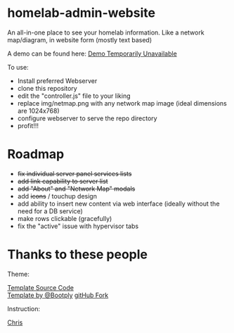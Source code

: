 # homelab-admin-website
An all-in-one place to see your homelab information. Like a network map/diagram, in website form (mostly text based)

A demo can be found here: [Demo Temporarily Unavailable](#)

To use:
* Install preferred Webserver
* clone this repository
* edit the "controller.js" file to your liking
* replace img/netmap.png with any network map image (ideal dimensions are 1024x768)
* configure webserver to serve the repo directory
* profit!!!

# Roadmap
* ~~fix individual server panel services lists~~
* ~~add link capability to server list~~
* ~~add "About" and "Network Map" modals~~
* add ~~icons~~ / touchup design
* add ability to insert new content via web interface (ideally without the need for a DB service)
* make rows clickable (gracefully)
* fix the "active" issue with hypervisor tabs

# Thanks to these people
Theme:

[Template Source Code](http://www.bootply.com/90113)  
[Template by @Bootply](http://bootply.com/templates)
[gitHub Fork](https://github.com/iatek/bootstrap-google-plus)

Instruction:

[Chris](https://github.com/chirsch)
